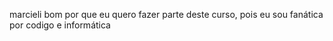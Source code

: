 marcieli 
bom por que eu quero fazer parte deste curso, pois eu sou fanática por codigo e informática
